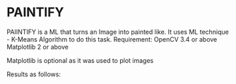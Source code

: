 # PAINTIFY

PAIINTIFY is a ML that turns an Image into painted like. It uses ML technique - K-Means Algorithm to do this task.
Requirement:
OpenCV 3.4 or above
Matplotlib 2 or above 

Matplotlib is optional as it was used to plot images

Results as follows:

